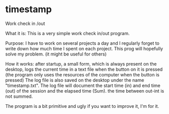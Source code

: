 # timestamp
Work check in /out

What it is: This is a very simple work check in/out program. 

Purpose: I have to work on several projects a day and I regularly forget to write down how much time I spent on each project. This prog will hopefully solve my problem. (it might be useful for others)

How it works: after startup, a small form, which is always present on the desktop, logs the current time in a text file when the button on it is pressed (the program only uses the resources of the computer when the button is pressed)
The log file is also saved on the desktop under the name "timestamp.txt".
The log file will document the start time (in) and end time (out) of the session and the elapsed time (Sum). the time between out-int is not summed.

The program is a bit primitive and ugly if you want to improve it,  I'm for it.
